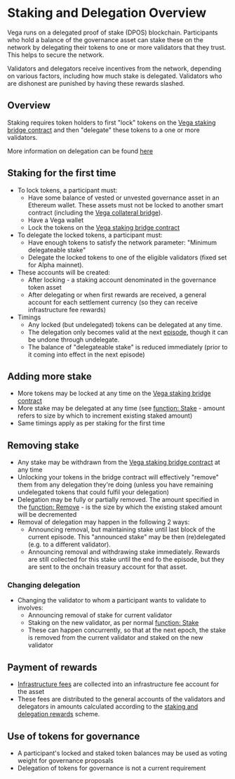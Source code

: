 # Staking and Delegation Overview
Vega runs on a delegated proof of stake (DPOS) blockchain. Participants who hold a balance of the governance asset can stake these on the network by delegating their tokens to one or more validators that they trust. This helps to secure the network. 

Validators and delegators receive incentives from the network, depending on various factors, including how much stake is delegated. Validators who are dishonest are punished by having these rewards slashed.

## Overview 
Staking requires token holders to first "lock" tokens on the [Vega staking bridge contract](../non-protocol-specs/0004-staking-bridge.md) and then "delegate" these tokens to a one or more validators. 

More information on delegation can be found [here](./0000-delegation-detail.md)


## Staking for the first time
- To lock tokens, a participant must:
  - Have some balance of vested or unvested governance asset in an Ethereum wallet. These assets must not be locked to another smart contract (including the [Vega collateral bridge]()).
  - Have a Vega wallet
  - Lock the tokens on the [Vega staking bridge contract](../non-protocol-specs/0004-staking-bridge.md)
- To delegate the locked tokens, a participant must:
  - Have enough tokens to satisfy the network parameter: "Minimum delegateable stake" 
  - Delegate the locked tokens to one of the eligible validators (fixed set for Alpha mainnet).
- These accounts will be created:
  - After locking - a staking account denominated in the governance token asset
  - After delegating or when first rewards are received, a general account for each settlement currency (so they can receive infrastructure fee rewards)
- Timings
  - Any locked (but undelegated) tokens can be delegated at any time. 
  - The delegation only becomes valid at the next [episode](./0050-epochs.md), though it can be undone through undelegate.
  - The balance of "delegateable stake" is reduced immediately (prior to it coming into effect in the next episode) 

## Adding more stake
- More tokens may be locked at any time on the [Vega staking bridge contract](../non-protocol-specs/0004-staking-bridge.md)
- More stake may be delegated at any time (see [function: Stake](../non-protocol-specs/0004-staking-bridge.md) - amount refers to size by which to increment existing staked amount)
- Same timings apply as per staking for the first time

## Removing stake
- Any stake may be withdrawn from the [Vega staking bridge contract](../non-protocol-specs/0004-staking-bridge.md) at any time
 - Unlocking your tokens in the bridge contract will effectively "remove" them from any delegation they're doing (unless you have remaining undelegated tokens that could fulfil your delegation)
- Delegation may be fully or partially removed. The amount specified in the [function: Remove](../non-protocol-specs/0004-staking-bridge.md) - is the size by which the existing staked amount will be decremented
- Removal of delegation may happen in the following 2 ways:
  - Announcing removal, but maintaining stake until last block of the current episode. This "announced stake" may be then (re)delegated (e.g. to a different validator).
  - Announcing removal and withdrawing stake immediately. Rewards are still collected for this stake until the end fo the episode, but they are sent to the onchain treasury account for that asset.
   

### Changing delegation
- Changing the validator to whom a participant wants to validate to involves:
  - Announcing removal of stake for current validator
  - Staking on the new validator, as per normal [function: Stake](../non-protocol-specs/0004-staking-bridge.md)
  - These can happen concurrently, so that at the next epoch, the stake is removed from the current validator and staked on the new validator 

## Payment of rewards
- [Infrastructure fees](./0029-fees.md) are collected into an infrastructure fee account for the asset
- These fees are distributed to the general accounts of the validators and delegators in amounts calculated according to the [staking and delegation rewards]() scheme.

## Use of tokens for governance
- A participant's locked and staked token balances may be used as voting weight for governance proposals
- Delegation of tokens for governance is not a current requirement
